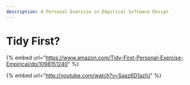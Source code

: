 ```yaml
---
description: A Personal Exercise in Empirical Software Design
---
```


# Tidy First?

{% embed url="https://www.amazon.com/Tidy-First-Personal-Exercise-Empirical/dp/1098151240" %}

{% embed url="http://youtube.com/watch?v=Saaz6D1azlU" %}
